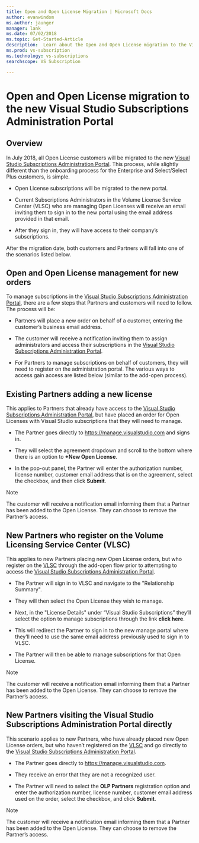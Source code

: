 ```yaml
---
title: Open and Open License Migration | Microsoft Docs
author: evanwindom
ms.author: jaunger
manager: lank
ms.date: 07/02/2018
ms.topic: Get-Started-Article
description:  Learn about the Open and Open License migration to the Visual Studio Subscriptions administration portal.
ms.prod: vs-subscription
ms.technology: vs-subscriptions
searchscope: VS Subscription

---
```

# Open and Open License migration to the new Visual Studio Subscriptions Administration Portal

## Overview

In July 2018, all Open License customers will be migrated to the new [Visual Studio Subscriptions Administration Portal](https://manage.visualstudio.com). This process, while slightly different than the onboarding process for the Enterprise and Select/Select Plus customers, is simple.

- Open License subscriptions will be migrated to the new portal.

- Current Subscriptions Administrators in the Volume License Service Center (VLSC) who are managing Open Licenses will receive an email inviting them to sign in to the new portal using the email address provided in that email.

- After they sign in, they will have access to their company’s subscriptions.

After the migration date, both customers and Partners will fall into one of the scenarios listed below. 

## Open and Open License management for new orders

To manage subscriptions in the [Visual Studio Subscriptions Administration Portal](https://manage.visualstudio.com), there are a few steps that Partners and customers will need to follow. The process will be: 

- Partners will place a new order on behalf of a customer, entering the customer’s business email address.

- The customer will receive a notification inviting them to assign administrators and access their subscriptions in the [Visual Studio Subscriptions Administration Portal](https://manage.visualstudio.com).

- For Partners to manage subscriptions on behalf of customers, they will need to register on the administration portal. The various ways to access gain access are listed below (similar to the add-open process). 


## Existing Partners adding a new license

This applies to Partners that already have access to the [Visual Studio Subscriptions Administration Portal](https://manage.visualstudio.com), but have placed an order for Open Licenses with Visual Studio subscriptions that they will need to manage. 

- The Partner goes directly to https://manage.visualstudio.com and signs in.

- They will select the agreement dropdown and scroll to the bottom where there is an option to **+New Open License**.

- In the pop-out panel, the Partner will enter the authorization number, license number, customer email address that is on the agreement, select the checkbox, and then click **Submit**.


> [!NOTE]
> The customer will receive a notification email informing them that a Partner has been added to the Open License. They can choose to remove the Partner’s access.

## New Partners who register on the Volume Licensing Service Center (VLSC)

This applies to new Partners placing new Open License orders, but who register on the [VLSC](https://www.microsoft.com/Licensing/servicecenter/default.aspx) through the add-open flow prior to attempting to access the [Visual Studio Subscriptions Administration Portal](https://manage.visualstudio.com). 

- The Partner will sign in to VLSC and navigate to the "Relationship Summary". 

- They will then select the Open License they wish to manage.

- Next, in the "License Details" under “Visual Studio Subscriptions” they’ll select the option to manage subscriptions through the link **click here**.

- This will redirect the Partner to sign in to the new manage portal where they’ll need to use the same email address previously used to sign in to VLSC.

- The Partner will then be able to manage subscriptions for that Open License.


> [!NOTE]
> The customer will receive a notification email informing them that a Partner has been added to the Open License. They can choose to remove the Partner’s access.

## New Partners visiting the Visual Studio Subscriptions Administration Portal  directly

This scenario applies to new Partners, who have already placed new Open License orders, but who haven’t registered on the [VLSC](https://www.microsoft.com/Licensing/servicecenter/default.aspx) and go directly to the [Visual Studio Subscriptions Administration Portal](https://manage.visualstudio.com). 

- The Partner goes directly to https://manage.visualstudio.com. 

- They receive an error that they are not a recognized user.

- The Partner will need to select the **OLP Partners** registration option and enter the authorization number, license number, customer email address used on the order, select the checkbox, and click **Submit**.


> [!NOTE]
> The customer will receive a notification email informing them that a Partner has been added to the Open License. They can choose to remove the Partner’s access.